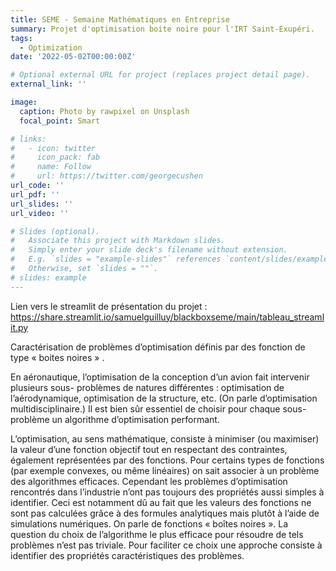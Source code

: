 ```yaml
---
title: SEME - Semaine Mathématiques en Entreprise
summary: Projet d'optimisation boite noire pour l'IRT Saint-Exupéri.
tags:
  - Optimization
date: '2022-05-02T00:00:00Z'

# Optional external URL for project (replaces project detail page).
external_link: ''

image:
  caption: Photo by rawpixel on Unsplash
  focal_point: Smart

# links:
#   - icon: twitter
#     icon_pack: fab
#     name: Follow
#     url: https://twitter.com/georgecushen
url_code: ''
url_pdf: ''
url_slides: ''
url_video: ''

# Slides (optional).
#   Associate this project with Markdown slides.
#   Simply enter your slide deck's filename without extension.
#   E.g. `slides = "example-slides"` references `content/slides/example-slides.md`.
#   Otherwise, set `slides = ""`.
# slides: example
---
```

Lien vers le streamlit de présentation du projet : https://share.streamlit.io/samuelguilluy/blackboxseme/main/tableau_streamlit.py

Caractérisation de problèmes d’optimisation définis par des fonction de type « boites noires » . 

En aéronautique, l’optimisation de la conception d’un avion fait intervenir plusieurs sous- problèmes de natures différentes : optimisation de l’aérodynamique, optimisation de la structure, etc. (On parle d’optimisation multidisciplinaire.) Il est bien sûr essentiel de choisir pour chaque sous- problème un algorithme d’optimisation performant.

L’optimisation, au sens mathématique, consiste à minimiser (ou maximiser) la valeur d’une fonction objectif tout en respectant des contraintes, également représentées par des fonctions. Pour certains types de fonctions (par exemple convexes, ou même linéaires) on sait associer à un problème des algorithmes efficaces. Cependant les problèmes d’optimisation rencontrés dans l’industrie n’ont pas toujours des propriétés aussi simples à identifier. Ceci est notamment dû au fait que les valeurs des fonctions ne sont pas calculées grâce à des formules analytiques mais plutôt à l’aide de simulations numériques. On parle de fonctions « boîtes noires ». La question du choix de l’algorithme le plus efficace pour résoudre de tels problèmes n’est pas triviale. Pour faciliter ce choix une approche consiste à identifier des propriétés caractéristiques des problèmes.